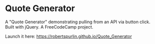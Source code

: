 # Quote Generator
A "Quote Generator" demonstrating pulling from an API via button click. Built with jQuery. A FreeCodeCamp project. 

Launch it here: https://robertspurlin.github.io/Quote_Generator


